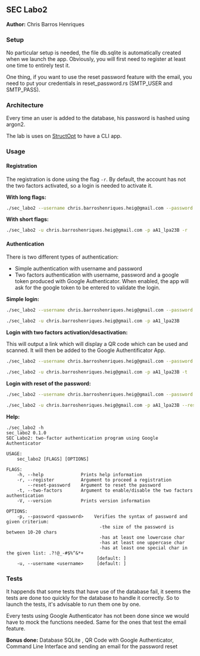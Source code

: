 ## SEC Labo2



**Author:** Chris Barros Henriques



### Setup

No particular setup is needed, the file db.sqlite is automatically created when we launch the app. Obviously, you will first need to register at least one time to entirely test it.

One thing, if you want to use the reset password feature with the email, you need to put your credentials in reset_password.rs (SMTP_USER and SMTP_PASS). 



### Architecture

Every time an user is added to the database, his password is hashed using argon2. 

The lab is uses on [StructOpt](https://github.com/TeXitoi/structopt) to have a CLI app. 



### Usage



#### Registration

The registration is done using the flag `-r`. By default, the account has not the two factors activated, so a login is needed to activate it.

**With long flags:**

```bash
./sec_labo2 --username chris.barroshenriques.heig@gmail.com --password aA1_lpa23B --register
```

**With short flags:**

```bash
./sec_labo2 -u chris.barroshenriques.heig@gmail.com -p aA1_lpa23B -r
```



#### Authentication

There is two different types of authentication:

- Simple authentication with username and password
- Two factors authentication with username, password and a google token produced with Google Authenticator. When enabled, the app will ask for the google token to be entered to validate the login.



**Simple login:**

```bash
./sec_labo2 --username chris.barroshenriques.heig@gmail.com --password aA1_lpa23B
```

```bash
./sec_labo2 -u chris.barroshenriques.heig@gmail.com -p aA1_lpa23B
```



**Login with two factors activation/desactivation:**

This will output a link which will display a QR code which can be used and scanned. It will then be added to the Google Authentificator App.

```bash
./sec_labo2 --username chris.barroshenriques.heig@gmail.com --password aA1_lpa23B --two_factors
```

```bash
./sec_labo2 -u chris.barroshenriques.heig@gmail.com -p aA1_lpa23B -t
```



**Login with reset of the password:**

```bash
./sec_labo2 --username chris.barroshenriques.heig@gmail.com --password aA1_lpa23B --reset_password
```

```bash
./sec_labo2 -u chris.barroshenriques.heig@gmail.com -p aA1_lpa23B --reset_password
```



**Help:**

```
./sec_labo2 -h
sec_labo2 0.1.0
SEC Labo2: two-factor authentication program using Google Authenticator

USAGE:
    sec_labo2 [FLAGS] [OPTIONS]

FLAGS:
    -h, --help              Prints help information
    -r, --register          Argument to proceed a registration
        --reset-password    Argument to reset the password
    -t, --two-factors       Argument to enable/disable the two factors authentication
    -V, --version           Prints version information

OPTIONS:
    -p, --password <password>    Verifies the syntax of password and given criterium:
                                   -the size of the password is between 10-20 chars
                                   -has at least one lowercase char
                                   -has at least one uppercase char
                                   -has at least one special char in the given list: .?!@_-#$%^&*+
                                  [default: ]
    -u, --username <username>     [default: ]
```



### Tests

It happends that some tests that have use of the database fail, it seems the tests are done too quickly for the database to handle it correctly. So to launch the tests, it's advisable to run them one by one.



Every tests using Google Authenticator has not been done since we would have to mock the functions needed. Same for the ones that test the email feature.



**Bonus done:** Database SQLite , QR Code with Google Authenticator, Command Line Interface and sending an email for the password reset